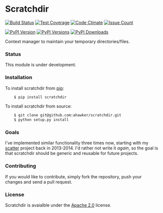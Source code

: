 # Scratchdir

[![Build Status](https://travis-ci.org/ahawker/scratchdir.svg?branch=master)](https://travis-ci.org/ahawker/scratchdir)
[![Test Coverage](https://codeclimate.com/github/ahawker/scratchdir/badges/coverage.svg)](https://codeclimate.com/github/ahawker/scratchdir/coverage)
[![Code Climate](https://codeclimate.com/github/ahawker/scratchdir/badges/gpa.svg)](https://codeclimate.com/github/ahawker/scratchdir)
[![Issue Count](https://codeclimate.com/github/ahawker/scratchdir/badges/issue_count.svg)](https://codeclimate.com/github/ahawker/scratchdir)

[![PyPI Version](https://badge.fury.io/py/scratchdir.svg)](https://badge.fury.io/py/scratchdir)
[![PyPI Versions](https://img.shields.io/pypi/pyversions/scratchdir.svg)](https://pypi.python.org/pypi/scratchdir)
[![PyPI Downloads](https://img.shields.io/pypi/dm/scratchdir.svg)](https://pypi.python.org/pypi/scratchdir)

Context manager to maintain your temporary directories/files.

### Status
This module is under development.

### Installation
To install scratchdir from [pip](https://pypi.python.org/pypi/pip):
```bash
    $ pip install scratchdir
```

To install scratchdir from source:
```bash
    $ git clone git@github.com:ahawker/scratchdir.git
    $ python setup.py install
```

### Goals
I've implemented similar functionality three times now, starting with my [scatter](https://github.com/ahawker/scatter) project back in 2013-2014.
I'd rather not write it _again_, so the goal is that scratchdir should be generic and reusable for future projects.

### Contributing
If you would like to contribute, simply fork the repository, push your changes and send a pull request.

### License
Scratchdir is avaialble under the [Apache 2.0](LICENSE) license.
